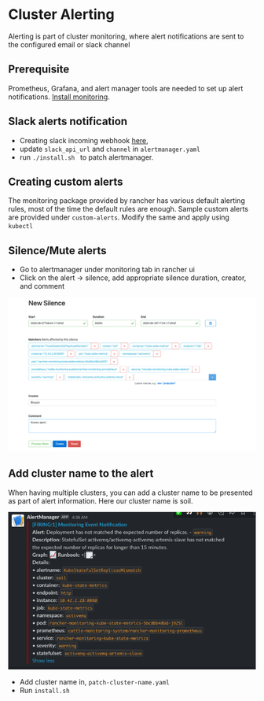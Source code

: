 # Cluster Alerting

Alerting is part of cluster monitoring, where alert notifications are sent to the configured email or slack channel

## Prerequisite

Prometheus, Grafana, and alert manager tools are needed to set up alert notifications. [Install monitoring](../monitoring/README.md).


## Slack alerts notification

- Creating slack incoming webhook [here](https://api.slack.com/messaging/webhooks), 
- update ``slack_api_url`` and ``channel`` in ``alertmanager.yaml`` 
- run ``./install.sh `` to patch alertmanager.

## Creating custom alerts

The monitoring package provided by rancher has various default alerting rules, most of the time the default rules are enough. Sample custom alerts are provided under ``custom-alerts``. Modify the same and apply using ``kubectl`` 

## Silence/Mute alerts

- Go to alertmanager under monitoring tab in rancher ui 
- Click on the alert -> silence, add appropriate silence duration, creator, and comment  

![](_img/mute-alerts.png)

## Add cluster name to the alert

When having multiple clusters, you can add a cluster name to be presented as part of alert information. Here our cluster name is soil. 

![](_img/sample-notification.png)

- Add cluster name in,  ``patch-cluster-name.yaml``
- Run  ``install.sh``


